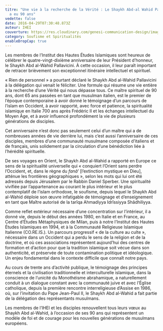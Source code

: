 ```yaml
---
titre: "Une vie à la recherche de la Vérité : Le Shaykh Abd-al Wahid Pallavicini
  a eu 90 ans"
vedette: false
date: 2016-04-29T07:30:48.873Z
auteur: IHEI
couverture: https://res.cloudinary.com/genesi-communication-design/image/upload/v1619815734/ihei/AbdalWahidPallavicini2_zbpq7v.png
category: Soufisme et Spiritualités
enableDropCap: true
---
```

Les membres de l’Institut des Hautes Études Islamiques sont heureux de célébrer le quatre-vingt-dixième anniversaire de leur Président d’honneur, le Shaykh Abd al-Wahid Pallavicini. À cette occasion, il leur paraît important de retracer brièvement son exceptionnel itinéraire intellectuel et spirituel.

«&nbsp;Rien de personnel&nbsp;» a pourtant déclaré le Shaykh Abd al-Wahid Pallavicini à la délégation qui venait le féliciter. Une formule qui résume une vie entière à la recherche d’une Vérité qui nous dépasse tous. Ce maître spirituel de 90 ans, dont 65 ans passées en tant que musulman italien, est le premier de l’époque contemporaine à avoir donné le témoignage d’un parcours de l’islam en Occident, à avoir rapporté, avec force et patience, la spiritualité islamique en Italie 700 ans après Frédéric II et les échanges intellectuel du Moyen Âge, et à avoir influencé profondément la vie de plusieurs générations de disciples.

Cet anniversaire n’est donc pas seulement celui d’un maître qui a de nombreuses années de vie derrière lui, mais c’est aussi l’anniversaire de ces disciples, membres d’une communauté musulmane composée d’italiens et de français, unis solidement par la circulation d’une bénédiction liée à l’hérédité spirituelle.

De ses voyages en Orient, le Shaykh Abd al-Wahid a rapporté en Europe ce sens de la spiritualité universelle qui «&nbsp;conquiert l’Orient sans perdre l’Occident, et, dans le règne du *fanâ’* \[l’extinction mystique en Dieu], atténue les frontières géographiques&nbsp;», selon les mots qui lui ont été adressés depuis Jérusalem par le Rabbin Daniel Sperber. Une spiritualité vivifiée par l’appartenance au courant le plus intérieur et le plus contemplatif de l’islam orthodoxe, le soufisme, depuis lequel le Shaykh Abd al-Wahid déploie son œuvre infatigable de témoignage et d’enseignement en tant que Maître autorisé de la tarîqa Ahmadiyya Idrîssiyya Shâdhiliyya.

Comme reflet extérieur nécessaire d’une concentration sur l’intérieur, il a donné vie, depuis le début des années 1980, en Italie et en France, au Centre d’Études Métaphysiques de Milan, puis à notre l’Institut des Hautes Études Islamiques en 1994, et à la Communauté Religieuse Islamique Italienne (CO.RE.IS.). Un parcours progressif «&nbsp;de la culture au culte&nbsp;», nécessaire dans un Occident qui a perdu le sens de la religion et de la doctrine, et où ces associations représentent aujourd’hui des centres de formation et d’action pour que la tradition islamique soit vécue dans son authenticité, et préservée de toute contamination politique et idéologique. Un enjeu fondamental dans le contexte difficile que connaît notre pays.

Au cours de trente ans d’activité publique, le témoignage des principes éternels et la civilisation traditionnelle et interculturelle islamique, dans la conscience de l’unicité du Monothéisme abrahamique, a naturellement conduit à un dialogue constant avec la communauté juive et avec l’Église catholique, depuis la première rencontre interreligieuse d’Assise en 1986, où, sur l’invitation du Pape Jean-Paul II, le Shaykh Abd al-Wahid a fait partie de la délégation des représentants musulmans.

[](<>)Les membres de l’IHEI et les disciples renouvellent tous leurs vœux au Shaykh Abd al-Wahid, à l’occasion de ses 90 ans qui représentent un modèle de foi et de courage pour les nouvelles générations de musulmans européens.